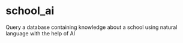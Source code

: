 # school_ai
Query a database containing knowledge about a school using natural language with the help of AI
